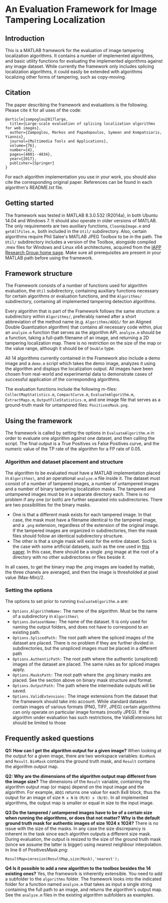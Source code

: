 # An Evaluation Framework for Image Tampering Localization 

## Introduction

This is a MATLAB framework for the evaluation of image tampering localization algorithms. It contains a number of implemented algorithms, and basic utility functions for evaluating the implemented algorithms against any image dataset. While currently the framework only includes splicing localization algorithms, it could easily be extended with algorithms localizing other forms of tampering, such as copy-moving.

## Citation

The paper describing the framework and evaluations is the following. Please cite it for all uses of the code:

	@article{zampoglou2017large,
	  title={Large-scale evaluation of splicing localization algorithms for web images},
	  author={Zampoglou, Markos and Papadopoulos, Symeon and Kompatsiaris, Yiannis},
	  journal={Multimedia Tools and Applications},
	  volume={76},
	  number={4},
	  pages={4801--4834},
	  year={2017},
	  publisher={Springer}
	}


For each algorithm implementation you use in your work, you should also cite the corresponding original paper. References can be found in each algorithm's README.txt file.

## Getting started

The framework was tested in MATLAB 8.3.0.532 (R2014a), in both Ubuntu 14.04 and Windows 7. It should also operate in older versions of MATLAB. The only requirements are two auxiliary functions, `CleanUpImage.m` and `getAllFiles.m,` both included in the `Util/` subdirectory. Also, certain algorithms require Phil Salee's MATLAB JPEG Toolbox to be in the path. The `Util/` subdirectory includes a version of the Toolbox, alongside compiled .mex files for Windows and Linux x64 architectures, acquired from the [IAPP Research Group home page][]. Make sure all prerequisites are present in your MATLAB path before using the framework.

## Framework structure

The Framework consists of a number of functions used for algorithm evaluation, the `Util` subdirectory, containing auxiliary functions necessary for certain algorithms or evaluation functions, and the `Algorithms/` subdirectory, containing all implemented tampering detection algorithms.

Every algorithm that is part of the Framework follows the same structure: a subdirectory within `Algorithms/`, preferably named after a short abbreviation of the method name (e.g. `Algorithms/ADQ1/` for an Aligned Double Quantization algorithm) that contains all necessary code within, plus an `analyze.m` function that serves as the algorithm API. `analyze.m` should be a function, taking a full-path filename of an image, and returning a 2D tampering localization map. There is no restriction on the size of the map or the value range, although it should be of `Double` type. 

All 14 algorithms currently contained in the Framework also include a demo image and a `demo.m` script which takes the demo image, analyzes it using the algorithm and displays the localization output. All images have been chosen from real-world and experimental data to demonstrate cases of successful application of the corresponding algorithms.

The evaluation functions include the following m-files: `CollectMapStatistics.m`, `CompactCurve.m`, `EvaluateAlgorithm.m`, `ExtractMaps.m`, `OutputFileStatistics.m`, and one image file that serves as a ground-truth mask for untampered files: `PositivesMask.png`.

## Using the framework

The framework is called by setting the options in `EvaluateAlgorithm.m` in order to evaluate one algorithm against one dataset, and then calling the script. The final output is a True Positives vs False Positives curve, and the numeric value of the TP rate of the algorithm for a FP rate of 0.05.

### Algorithm and dataset placement and structure

The algorithm to be evaluated must have a MATLAB implementation placed in `Algorithms\`, and an operational `analyze.m` file inside it. The dataset must consist of a number of tampered images, a number of untampered images and a number of binary tampering localization masks. The tampered and untampered images must be in a separate directory each. There is no problem if any one (or both) are further separated into subdirectories. There are two possibilities for the binary masks. 

  * One is that a different mask exists for each tampered image. In that case, the mask must have a filename identical to the tampered image, and a `.png` extension, regardless of the extension of the original image. If the tampered images are organized in subdirectories, then the mask files should follow an identical subdirectory structure. 
  * The other is that a single mask will exist for the entire dataset. Such is the case with some artificial datasets, such as the one used in [this paper]. In this case, there should be a single .png image at the root of a directory with no other subdirectories or files beside it.

In all cases, to get the binary map the .png images are loaded by matlab, the three chanels are averaged, and then the image is thresholded at pixel value (Max-Min)/2.

### Setting the options

The options to set prior to running `EvaluateAlgorithm.m` are:

* `Options.AlgorithmName:` The name of the algorithm. Must be the name of a subdirectory in `Algorithms\`
* `Options.DatasetName:` The name of the dataset. It is only used for naming the output folders, and does not have to correspond to an existing path.
* `Options.SplicedPath:` The root path where the spliced images of the dataset are placed. There is no problem if they are further divided in subdirectories, but the unspliced images must be placed in a different path
* `Options.AuthenticPath:` The root path where the authentic (unspliced) images of the dataset are placed. The same rules as for spliced images apply.
* `Options.MasksPath:` The root path where the .png binary masks are placed. See the section above on binary mask structure and format.
* `Options.OutputPath:` The path where the intermediate outputs will be saved.
* `Options.ValidExtensions:` The image extensions from the dataset that the framework should take into account. While standard datasets contain images of various formats (PNG, TIFF, JPEG) certain algorithms can only operate on particular image formats (mostly JPEG). If the algorithm under evaluation has such restrictions, the ValidExtensions list should be limited to those


## Frequently asked questions

**Q1: How can I get the algorithm output for a given image?**
When looking at the output for a given image, there are two workspace variables: `BinMask` and `Result`. `BinMask` contains the ground truth mask, and `Result` contains the algorithm output map.

**Q2: Why are the dimensions of the algorithm output map different from the image size?**
The dimensions of the `Result` variable, containing the algorithm output map (or maps) depend on the input image and the algorithm. For example, `ADQ1` returns one value for each 8x8 block, thus the output for an image of size `M x N` is `(M/8) x (N/8)`. In all implemented algorithms, the output map is smaller or equal in size to the input image.

**Q3 Do the tampered / untampered images have to be of a certain size when running the algorithms, or does that not matter? Why is the default ground truth mask for authentic images of size 1024 x 1024?**
There is no issue with the size of the masks. In any case the size discrepancy is inherent in the task since each algorithm outputs a different size mask. During evaluation, the output is resized to the size of the ground truth mask (since we assume the latter is bigger) using nearest neighbour interpolation.
In line 6 of PositivesMask.png:

    ResultMap=imresize(ResultMap,size(Mask),'nearest');

**Q4 Is it possible to add a new algorithm to the toolbox besides the 14 existing ones?**
Yes, the framework is inherently extensible. You need to add a subfolder to the `algorithms` folder. The framework looks into the indicated folder for a function named `analyze.m` that takes as input a single string containing the full path to an image, and returns the algorithm's output map. See the `analyze.m` files in the existing algorithm subfolders as examples. 



  [IAPP Research Group home page]:http://lesc.det.unifi.it/en/node/187
  [this paper]:http://ieeexplore.ieee.org/xpl/login.jsp?tp=&arnumber=6470675&url=http%3A%2F%2Fieeexplore.ieee.org%2Fxpls%2Fabs_all.jsp%3Farnumber%3D6470675
